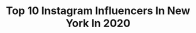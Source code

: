 ---
title: Top 10 Instagram Influencers In New York In 2020
description: >-
  Find top Instagram influencers in New York in 2020. Most popular hashtags: #hmxme #hm #fyp #foryoupage.
platform: Instagram
profiles:
  - username: "yasirmungani"
    fullname: >-
      Yasir Mungani
    location: "United States"
    followers: 7895
    engagement: 2964
    commentsToLikes: 0.067008
    avatar: "https://scontent-ams4-1.cdninstagram.com/v/t51.2885-19/s320x320/80797235_187022009079016_5200545177378226176_n.jpg?_nc_ht=scontent-ams4-1.cdninstagram.com&_nc_ohc=W0X-GqjrfPYAX_5a1sC&oh=1f65c6ee6ce3d762dd6e23b386b29bd7&oe=5EBB0C27"
    verified: false
    hashtags: "#duet, #react, #british, #curlyhair"
  - username: "shlyakisroman"
    fullname: >-
      Roman 🌪
    location: "United States"
    followers: 313521
    engagement: 1272
    commentsToLikes: 0.034595
    avatar: "https://scontent-ssn1-1.cdninstagram.com/v/t51.2885-19/s320x320/79378800_735419436947629_715944432330866688_n.jpg?_nc_ht=scontent-ssn1-1.cdninstagram.com&_nc_ohc=xo9qyrCEvHYAX_51RzT&oh=787a4b1b1461e1fa68d4d60251677392&oe=5EA34CFD"
    verified: false
    hashtags: "#stayhome, #besafe, #home"
  - username: "shee.dat"
    fullname: >-
      Rasheedat Afolabi
    location: "United States"
    followers: 16569
    engagement: 1462
    commentsToLikes: 0.089176
    avatar: "https://scontent-amt2-1.cdninstagram.com/v/t51.2885-19/s320x320/80015369_986229801746476_6905178024547713024_n.jpg?_nc_ht=scontent-amt2-1.cdninstagram.com&_nc_ohc=kYpNcyvmzD0AX-0JX-q&oh=8c885efbcb238f0559dfe87e990a81a7&oe=5EC943AE"
    verified: false
    hashtags: ""
  - username: "oh_laa"
    fullname: >-
      Teju💋
    location: "United States"
    followers: 2464
    engagement: 2623
    commentsToLikes: 0.111723
    avatar: "https://scontent-ams4-1.cdninstagram.com/v/t51.2885-19/s320x320/47690326_2021069508184367_7147915604589019136_n.jpg?_nc_ht=scontent-ams4-1.cdninstagram.com&_nc_ohc=gG4ZfRss5gUAX91S8ky&oh=6d84f451051a6983e2bc8b8b2a931c82&oe=5EBAC2C5"
    verified: false
    hashtags: "#themajekwedding, #taliatrilogythirteaparty, #twentyfine, #virgoseason"
  - username: "lifeasapa_s"
    fullname: >-
      Kelsey, PA-S2 ☤
    location: "United States"
    followers: 8913
    engagement: 1300
    commentsToLikes: 0.615100
    avatar: "https://scontent-ams4-1.cdninstagram.com/v/t51.2885-19/s320x320/66276027_360766794598253_7394868926959583232_n.jpg?_nc_ht=scontent-ams4-1.cdninstagram.com&_nc_ohc=kgoROy1KaOoAX9673AW&oh=e06a306e85df40c4cbd4c798c541928d&oe=5E7901CA"
    verified: false
    hashtags: "#familyouting, #corona, #hackthesystem, #fiance"
  - username: "zaymaverick"
    fullname: >-
      zay maverick
    location: "United States"
    followers: 18840
    engagement: 1078
    commentsToLikes: 0.081495
    avatar: "https://scontent-lhr8-1.cdninstagram.com/v/t51.2885-19/s320x320/90760574_2289567331349737_5024565742897463296_n.jpg?_nc_ht=scontent-lhr8-1.cdninstagram.com&_nc_ohc=SrUwUo49lZEAX-xNDTN&oh=d48759ac4d3b8189491aa8fabd183c47&oe=5EB93F4A"
    verified: false
    hashtags: ""
  - username: "paigegary_"
    fullname: >-
      
    location: "United States"
    followers: 2223
    engagement: 2398
    commentsToLikes: 0.162391
    avatar: "https://scontent-ams4-1.cdninstagram.com/v/t51.2885-19/s320x320/79245465_754622198339952_8139006366434983936_n.jpg?_nc_ht=scontent-ams4-1.cdninstagram.com&_nc_ohc=cUV7rL8vLeMAX_Anbvp&oh=b8c1fee7d87b0200898cb8c35c9be1d1&oe=5EBB5403"
    verified: false
    hashtags: "#nyc, #model, #passion, #filaheritage"
  - username: "joelle_regh"
    fullname: >-
      JOELLE REGH
    location: "United States"
    followers: 6212
    engagement: 1293
    commentsToLikes: 0.596450
    avatar: "https://scontent-ams4-1.cdninstagram.com/v/t51.2885-19/s320x320/67080735_451351465454450_2089524971305959424_n.jpg?_nc_ht=scontent-ams4-1.cdninstagram.com&_nc_ohc=vVVnKTyL6M0AX80IFtH&oh=610d05c7bc8a2260f4c24e0885000ea3&oe=5EB8A6E9"
    verified: false
    hashtags: "#mydsw, #hairgoals, #idealofsweden, #hmxme"
  - username: "gaaviig"
    fullname: >-
      G ＡＶＩ👑
    location: "United States"
    followers: 2617
    engagement: 2088
    commentsToLikes: 0.121518
    avatar: "https://scontent-lhr8-1.cdninstagram.com/v/t51.2885-19/s320x320/77199198_560528798122767_3121166993294622720_n.jpg?_nc_ht=scontent-lhr8-1.cdninstagram.com&_nc_ohc=7X0kaMfI9JAAX9DkA4X&oh=3d64332800d8044f461490180d844fb7&oe=5EBD3B4A"
    verified: false
    hashtags: "#ifyouknowyouknow, #sodachallenge, #tattoo, #vegan"
  - username: "lirijemustafaj"
    fullname: >-
      Lirije Mustafaj
    location: "United States"
    followers: 7398
    engagement: 1980
    commentsToLikes: 0.059134
    avatar: "https://scontent-gmp1-1.cdninstagram.com/v/t51.2885-19/s320x320/92065810_642636246530805_8393975446399614976_n.jpg?_nc_ht=scontent-gmp1-1.cdninstagram.com&_nc_ohc=0tjFwHGSxY8AX_FnVkc&oh=0a7e3ed98a83c37295d1880de3b81643&oe=5EB7BF75"
    verified: false
    hashtags: ""
---